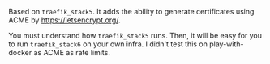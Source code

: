 Based on `traefik_stack5`. It adds the ability to generate certificates using ACME by https://letsencrypt.org/.

You must understand how `traefik_stack5` runs. Then, it will be easy for you to run `traefik_stack6` on your own infra. I didn't test this on play-with-docker as ACME as rate limits.